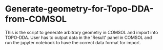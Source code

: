 # Generate-geometry-for-Topo-DDA-from-COMSOL
This is the script to generate arbitrary geometry in COMSOL and import into TOPO-DDA.
User has to output data in the 'Result' panel in COMSOL and run the jupyter notebook to have the correct data format for import.
